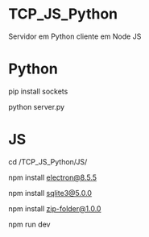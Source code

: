 # TCP_JS_Python
Servidor em Python cliente em Node JS

# Python
pip install sockets

python server.py

# JS
cd /TCP_JS_Python/JS/

npm install electron@8.5.5

npm install sqlite3@5.0.0

npm install zip-folder@1.0.0

npm run dev


